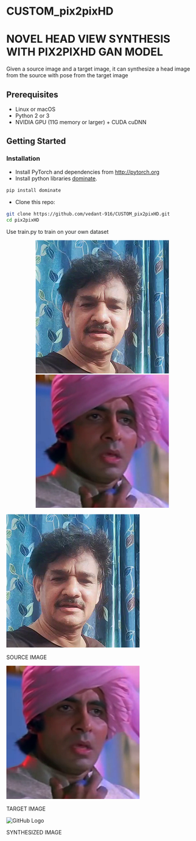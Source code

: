 # CUSTOM_pix2pixHD
# NOVEL HEAD VIEW SYNTHESIS WITH PIX2PIXHD GAN MODEL

Given a source image and a target image, it can synthesize a head image from the source with pose from the target image


## Prerequisites
- Linux or macOS
- Python 2 or 3
- NVIDIA GPU (11G memory or larger) + CUDA cuDNN

## Getting Started
### Installation
- Install PyTorch and dependencies from http://pytorch.org
- Install python libraries [dominate](https://github.com/Knio/dominate).
```bash
pip install dominate
```
- Clone this repo:
```bash
git clone https://github.com/vedant-916/CUSTOM_pix2pixHD.git
cd pix2pixHD
```
Use train.py to train on your own dataset

<p align='center'>  
  <img src='https://github.com/vedant-916/CUSTOM_pix2pixHD/blob/main/SRC.png' width='350'/>
  <img src='https://github.com/vedant-916/CUSTOM_pix2pixHD/blob/main/TARGET.png' width='350'/>
</p>



![GitHub Logo](https://github.com/vedant-916/CUSTOM_pix2pixHD/blob/main/SRC.png)



SOURCE IMAGE


![GitHub Logo](https://github.com/vedant-916/CUSTOM_pix2pixHD/blob/main/TARGET.png)




TARGET IMAGE



![GitHub Logo](https://github.com/vedant-916/TEST/blob/main/CUSTOM_pix2pixHD/SYNTHESIZED.png)


SYNTHESIZED IMAGE


